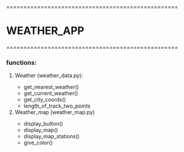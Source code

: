 ==================================================
<h1>WEATHER_APP</h1>
==================================================
<h3>functions:</h3>
<ol>
<li>
Weather (weather_data.py):
</li>
<ul>
<li>
	get_nearest_weather()
</li>
<li>
	get_current_weather()
</li>
<li>
	get_city_coords()
</li>
<li>
	length_of_track_two_points
</li>
</ul>
<li>
Weather_map (weather_map.py)
</li>
<ul>
<li>
	display_button()
</li>
<li>
	display_map()
</li>
<li>
	display_map_stations()
</li>
<li>
	give_color()
</li>
</ul>
</ol>
